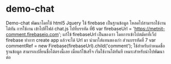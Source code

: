 # demo-chat
Demo-chat 
พัฒนาโดยใช้ html5  Jquery ใช้ firebase เป็นฐานข้อมูล โหลดไปสามารถใช้งานได้ทัน 
การใช้งาน เข้าไปที่ไฟล์ chat.js ไปที่บรรทัด ที่6 
      var firebaseUrl = 'https://metnit-comment.firebaseio.com';
      แก้ไข้ firebaseUrl เป็นของเรา โดยการเข้าไปสมัครที่เว็ป firebase ทำการ create app แล้วจะได้ 
      Url มา นำมาใส่แทนของเก่า
      ส่วนบรรทัดที่ 7 var commentRef = new Firebase(firebaseUrl).child('comment');
      ใช้สำหรับกำหนดชื่อฐานข้อมูล สามารถเปลี่ยนชื่อได้ตรงนี้เลย 
เมื่อแก้ไข้เสร็จ เริ่มใช้งานได้ทันที  เหมาะสำหรับนำไปพัฒนาต่อ
